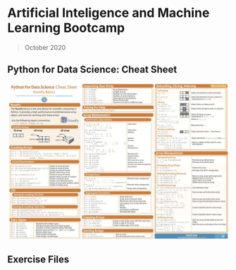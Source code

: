 # Artificial Inteligence and Machine Learning Bootcamp

> October 2020

## Python for Data Science: Cheat Sheet

![Cheat Sheet](cheat_sheet.jpeg)

## Exercise Files
